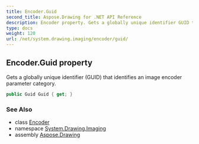 ```yaml
---
title: Encoder.Guid
second_title: Aspose.Drawing for .NET API Reference
description: Encoder property. Gets a globally unique identifier GUID that identifies an image encoder parameter category
type: docs
weight: 120
url: /net/system.drawing.imaging/encoder/guid/
---
```

## Encoder.Guid property

Gets a globally unique identifier (GUID) that identifies an image encoder parameter category.

```csharp
public Guid Guid { get; }
```

### See Also

* class [Encoder](../)
* namespace [System.Drawing.Imaging](../../encoder/)
* assembly [Aspose.Drawing](../../../)


